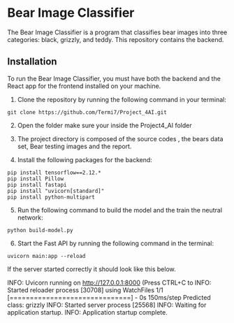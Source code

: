 # Bear Image Classifier

The Bear Image Classifier is a program that classifies bear images into three categories: black, grizzly, and teddy. This repository contains  the backend.

## Installation

To run the Bear Image Classifier, you must have both the backend and the React app for the frontend installed on your machine. 

1. Clone the repository by running the following command in your terminal: 
```
git clone https://github.com/Termi7/Project_4AI.git
```

2. Open the folder make sure your inside the Project4_AI folder
3. The project directory is composed of the source codes , the bears data set, Bear testing images and the report.  

4. Install the following packages for the backend:

```pip install --upgrade pip
pip install tensorflow==2.12.*
pip install Pillow
pip install fastapi
pip install "uvicorn[standard]"
pip install python-multipart
```

5.  Run the following command to build the model and the train the neutral network:
```commandline
python build-model.py
```

6. Start the Fast API by running the following command in the terminal:
```
uvicorn main:app --reload
```

If the server started correctly it should look like this below. 

INFO: Uvicorn running on http://127.0.0.1:8000 (Press CTRL+C to 
INFO: Started reloader process [30708] using WatchFiles 
1/1 [==============================] - 0s 150ms/step 
Predicted class: grizzly 
INFO: Started server process [25568] 
INFO: Waiting for application startup. 
INFO: Application startup complete.
